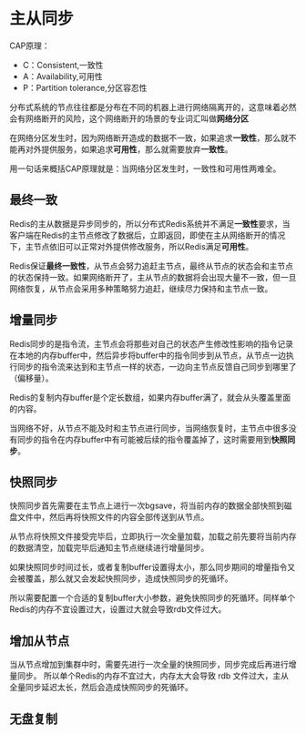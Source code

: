 # 主从同步
CAP原理：
- C：Consistent,一致性
- A：Availability,可用性
- P：Partition tolerance,分区容忍性

分布式系统的节点往往都是分布在不同的机器上进行网络隔离开的，这意味着必然会有网络断开的风险，这个网络断开的场景的专业词汇叫做**网络分区**

在网络分区发生时，因为网络断开造成的数据不一致，如果追求**一致性**，那么就不能再对外提供服务，如果追求**可用性**，那么就需要放弃**一致性**。

用一句话来概括CAP原理就是：当网络分区发生时，一致性和可用性两难全。

## 最终一致
Redis的主从数据是异步同步的，所以分布式Redis系统并不满足**一致性**要求，当客户端在Redis的主节点修改了数据后，立即返回，即使在主从网络断开的情况下，主节点依旧可以正常对外提供修改服务，所以Redis满足**可用性**。

Redis保证**最终一致性**，从节点会努力追赶主节点，最终从节点的状态会和主节点的状态保持一致。如果网络断开了，主从节点的数据将会出现大量不一致，但一旦网络恢复，从节点会采用多种策略努力追赶，继续尽力保持和主节点一致。

## 增量同步
Redis同步的是指令流，主节点会将那些对自己的状态产生修改性影响的指令记录在本地的内存buffer中，然后异步将buffer中的指令同步到从节点，从节点一边执行同步的指令流来达到和主节点一样的状态，一边向主节点反馈自己同步到哪里了（偏移量）。

Redis的复制内存buffer是个定长数组，如果内存buffer满了，就会从头覆盖里面的内容。

当网络不好，从节点不能及时和主节点进行同步，当网络恢复时，主节点中很多没有同步的指令在内存buffer中有可能被后续的指令覆盖掉了，这时需要用到**快照同步**。

## 快照同步
快照同步首先需要在主节点上进行一次bgsave，将当前内存的数据全部快照到磁盘文件中，然后再将快照文件的内容全部传送到从节点。

从节点将快照文件接受完毕后，立即执行一次全量加载，加载之前先要将当前内存的数据清空，加载完毕后通知主节点继续进行增量同步。

如果快照同步时间过长，或者复制buffer设置得太小，那么同步期间的增量指令又会被覆盖，那么就又会发起快照同步，造成快照同步的死循环。

所以需要配置一个合适的复制buffer大小参数，避免快照同步的死循环。同样单个Redis的内存不宜设置过大，设置过大就会导致rdb文件过大。

## 增加从节点
当从节点增加到集群中时，需要先进行一次全量的快照同步，同步完成后再进行增量同步。
所以单个Redis的内存不宜过大，内存太大会导致 rdb 文件过大，主从全量同步延迟太长，然后会造成快照同步的死循环。

## 无盘复制


